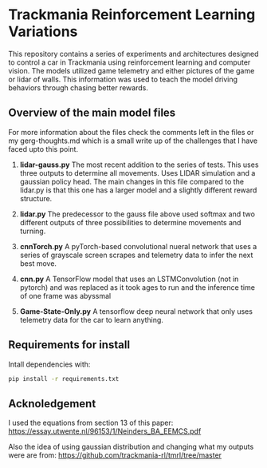 # Trackmania Reinforcement Learning Variations

This repository contains a series of experiments and architectures designed to control a car in Trackmania using reinforcement learning and computer vision. The models utilized game telemetry and either pictures of the game or lidar of walls. This information was used to teach the model driving behaviors through chasing better rewards.

## Overview of the main model files
For more information about the files check the comments left in the files or my gerg-thoughts.md which is a small write up of the challenges that I have faced upto this point.

1. **lidar-gauss.py**
The most recent addition to the series of tests. This uses three outputs to determine all movements. Uses LIDAR simulation and a gaussian policy head. The main changes in this file compared to the lidar.py is that this one has a larger model and a slightly different reward structure.

2. **lidar.py**
The predecessor to the gauss file above used softmax and two different outputs of three possibilities to determine movements and turning.

3. **cnnTorch.py**
A pyTorch-based convolutional nueral network that uses a series of grayscale screen scrapes and telemetry data to infer the next best move.

4. **cnn.py**
A TensorFlow model that uses an LSTMConvolution (not in pytorch) and was replaced as it took ages to run and the inference time of one frame was abyssmal

5. **Game-State-Only.py**
A tensorflow deep neural network that only uses telemetry data for the car to learn anything.

## Requirements for install

Intall dependencies with:

```bash
pip install -r requirements.txt

```

## Acknoledgement

I used the equations from section 13 of this paper: https://essay.utwente.nl/96153/1/Neinders_BA_EEMCS.pdf

Also the idea of using gaussian distribution and changing what my outputs were are from: https://github.com/trackmania-rl/tmrl/tree/master